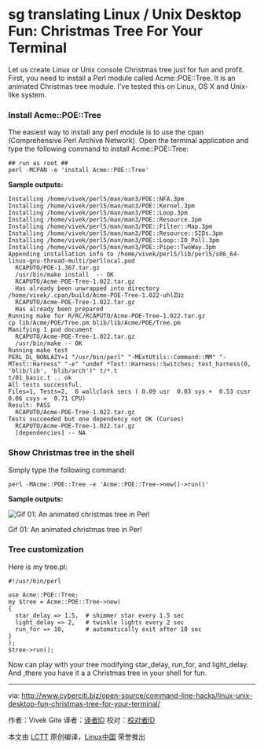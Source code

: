 sg translating
Linux / Unix Desktop Fun: Christmas Tree For Your Terminal
================================================================================
Let us create Linux or Unix console Christmas tree just for fun and profit. First, you need to install a Perl module called Acme::POE::Tree. It is an animated Christmas tree module. I've tested this on Linux, OS X and Unix-like system.

### Install Acme::POE::Tree ###

The easiest way to install any perl module is to use the cpan (Comprehensive Perl Archive Network). Open the terminal application and type the following command to install Acme::POE::Tree:

    ## run as root ##
    perl -MCPAN -e 'install Acme::POE::Tree'
 
**Sample outputs:**

    Installing /home/vivek/perl5/man/man3/POE::NFA.3pm
    Installing /home/vivek/perl5/man/man3/POE::Kernel.3pm
    Installing /home/vivek/perl5/man/man3/POE::Loop.3pm
    Installing /home/vivek/perl5/man/man3/POE::Resource.3pm
    Installing /home/vivek/perl5/man/man3/POE::Filter::Map.3pm
    Installing /home/vivek/perl5/man/man3/POE::Resource::SIDs.3pm
    Installing /home/vivek/perl5/man/man3/POE::Loop::IO_Poll.3pm
    Installing /home/vivek/perl5/man/man3/POE::Pipe::TwoWay.3pm
    Appending installation info to /home/vivek/perl5/lib/perl5/x86_64-linux-gnu-thread-multi/perllocal.pod
      RCAPUTO/POE-1.367.tar.gz
      /usr/bin/make install  -- OK
      RCAPUTO/Acme-POE-Tree-1.022.tar.gz
      Has already been unwrapped into directory /home/vivek/.cpan/build/Acme-POE-Tree-1.022-uhlZUz
      RCAPUTO/Acme-POE-Tree-1.022.tar.gz
      Has already been prepared
    Running make for R/RC/RCAPUTO/Acme-POE-Tree-1.022.tar.gz
    cp lib/Acme/POE/Tree.pm blib/lib/Acme/POE/Tree.pm
    Manifying 1 pod document
      RCAPUTO/Acme-POE-Tree-1.022.tar.gz
      /usr/bin/make -- OK
    Running make test
    PERL_DL_NONLAZY=1 "/usr/bin/perl" "-MExtUtils::Command::MM" "-MTest::Harness" "-e" "undef *Test::Harness::Switches; test_harness(0, 'blib/lib', 'blib/arch')" t/*.t
    t/01_basic.t .. ok
    All tests successful.
    Files=1, Tests=2,  6 wallclock secs ( 0.09 usr  0.03 sys +  0.53 cusr  0.06 csys =  0.71 CPU)
    Result: PASS
      RCAPUTO/Acme-POE-Tree-1.022.tar.gz
    Tests succeeded but one dependency not OK (Curses)
      RCAPUTO/Acme-POE-Tree-1.022.tar.gz
      [dependencies] -- NA

### Show Christmas tree in the shell ###

Simply type the following command:
 
    perl -MAcme::POE::Tree -e 'Acme::POE::Tree->new()->run()'
 
**Sample outputs:**

![Gif 01: An animated christmas tree in Perl](http://s0.cyberciti.org/uploads/cms/2015/12/perl-tree.gif)

Gif 01: An animated christmas tree in Perl

### Tree customization ###

Here is my tree.pl:

    #!/usr/bin/perl
     
    use Acme::POE::Tree;
    my $tree = Acme::POE::Tree->new(
    {
      star_delay => 1.5,  # shimmer star every 1.5 sec
      light_delay => 2,   # twinkle lights every 2 sec
      run_for => 10,      # automatically exit after 10 sec
    }
    );
    $tree->run();

Now can play with your tree modifying star_delay, run_for, and light_delay. And ,there you have it a a Christmas tree in your shell for fun.

--------------------------------------------------------------------------------

via: http://www.cyberciti.biz/open-source/command-line-hacks/linux-unix-desktop-fun-christmas-tree-for-your-terminal/

作者：Vivek Gite
译者：[译者ID](https://github.com/译者ID)
校对：[校对者ID](https://github.com/校对者ID)

本文由 [LCTT](https://github.com/LCTT/TranslateProject) 原创编译，[Linux中国](https://linux.cn/) 荣誉推出

